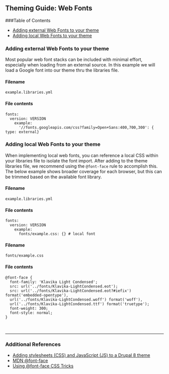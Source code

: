 ## Theming Guide: Web Fonts

###Table of Contents
- <a href="#cdnfonts">Adding external Web Fonts to your theme</a>
- <a href="#localfonts">Adding local Web Fonts to your theme</a>


<!-- -------------------------- -->

<a name="cdnfonts"></a>
### Adding external Web Fonts to your theme 
Most popular web font stacks can be included with minimal effort, especially when loading from an external source. In this example we will load a Google font into our theme thru the libraries file. 

#### Filename
`example.libraries.yml`

#### File contents
```
fonts:
  version: VERSION
    example:
      '//fonts.googleapis.com/css?family=Open+Sans:400,700,300': { type: external}
```

<!-- -------------------------- -->


<a name="localfonts"></a>
### Adding local Web Fonts to your theme 

When implementing local web fonts, you can reference a local CSS within your libraries file to isolate the font import. After adding to the theme libraries file, we recommend using the `@font-face` rule to accomplish this. The below example shows broader coverage for each browser, but this can be trimmed based on the available font library. 

#### Filename
`example.libraries.yml`

#### File contents
```
fonts:
  version: VERSION
    example:
      fonts/example.css: {} # local font
```

#### Filename
`fonts/example.css`

#### File contents
```
@font-face {
  font-family: 'Klavika Light Condensed';
  src: url('../fonts/Klavika-LightCondensed.eot');
  src: url('../fonts/Klavika-LightCondensed.eot?#iefix') format('embedded-opentype'),
  url('../fonts/Klavika-LightCondensed.woff') format('woff'),
  url('../fonts/Klavika-LightCondensed.ttf') format('truetype');
  font-weight: 300;
  font-style: normal;
}
```

<!-- -------------------------- -->


<br><hr>

### Additional References
- <a href="https://www.drupal.org/docs/8/theming-drupal-8/adding-stylesheets-css-and-javascript-js-to-a-drupal-8-theme">Adding stylesheets (CSS) and JavaScript (JS) to a Drupal 8 theme</a>
- <a href="https://developer.mozilla.org/en-US/docs/Web/CSS/@font-face">MDN @font-face</a>
- <a href="https://www.drupal.org/docs/8/theming">Using @font-face CSS Tricks</a>
